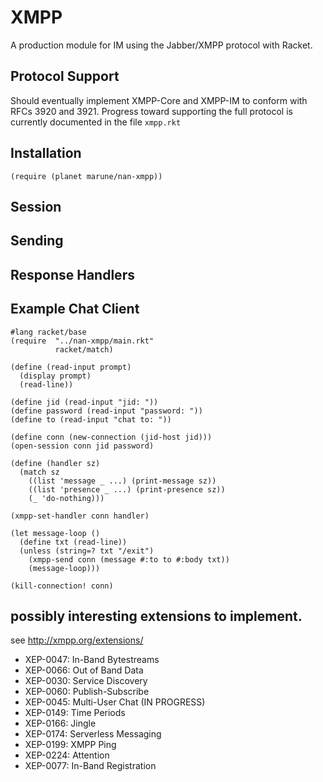 # XMPP

A production module for IM using the Jabber/XMPP protocol with Racket.

## Protocol Support

Should eventually implement XMPP-Core and XMPP-IM to conform with RFCs
3920 and 3921. Progress toward supporting the full protocol is
currently documented in the file `xmpp.rkt`

## Installation

    (require (planet marune/nan-xmpp))

## Session

## Sending   

## Response Handlers 

## Example Chat Client

    #lang racket/base
    (require  "../nan-xmpp/main.rkt"
              racket/match)
    
    (define (read-input prompt)
      (display prompt)
      (read-line))
    
    (define jid (read-input "jid: "))
    (define password (read-input "password: "))
    (define to (read-input "chat to: "))
    
    (define conn (new-connection (jid-host jid)))
    (open-session conn jid password)
    
    (define (handler sz)
      (match sz
        ((list 'message _ ...) (print-message sz))
        ((list 'presence _ ...) (print-presence sz))
        (_ 'do-nothing)))
    
    (xmpp-set-handler conn handler)
    
    (let message-loop () 
      (define txt (read-line))
      (unless (string=? txt "/exit")
        (xmpp-send conn (message #:to to #:body txt))                      
        (message-loop)))

    (kill-connection! conn)
## possibly interesting extensions to implement. 

see http://xmpp.org/extensions/

* XEP-0047: In-Band Bytestreams
* XEP-0066: Out of Band Data
* XEP-0030: Service Discovery
* XEP-0060: Publish-Subscribe
* XEP-0045: Multi-User Chat (IN PROGRESS)
* XEP-0149: Time Periods
* XEP-0166: Jingle
* XEP-0174: Serverless Messaging
* XEP-0199: XMPP Ping
* XEP-0224: Attention
* XEP-0077: In-Band Registration
